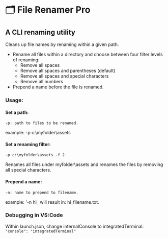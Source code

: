 # 🗂 File Renamer Pro
## A CLI renaming utility

Cleans up file names by renaming within a given path.

- Rename all files within a directory and choose between four filter levels of renaming:
    - Remove all spaces
    - Remove all spaces and parentheses (default)
    - Remove all spaces and special characters
    - Remove all numbers
- Prepend a name before the file is renamed.

### Usage:

#### Set a path:

`-p: path to files to be renamed.`

example: -p c:\myfolder\assets

#### Set a renaming filter:

`-p c:\myfolder\assets -f 2`

Renames all files under myfolder\assets and renames the files by removing all special characters.

#### Prepend a name:

`-n: name to prepend to filename.`

example: '-n hi_ will result in: hi_filename.txt.

### Debugging in VS:Code

Within launch.json, change internalConsole to integratedTerminal:
`"console": "integratedTerminal"`
